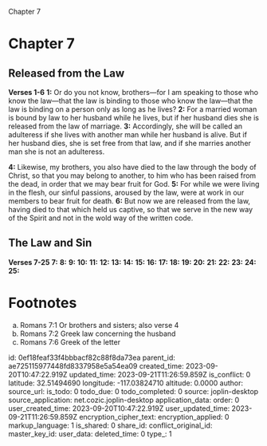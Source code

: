 Chapter 7

# Chapter 7
## Released from the Law
**Verses 1-6**
**1:** Or do you not know, brothers—for I am speaking to those who know the law—that the law is binding to those who know the law—that the law is binding on a person only as long as he lives?
**2:** For a married woman is bound by law to her husband while he lives, but if her husband dies she is released from the law of marriage.
**3:** Accordingly, she will be called an adulteress if she lives with another man while her husband is alive. But if her husband dies, she is set free from that law, and if she marries another man she is not an adulteress.

**4:** Likewise, my brothers, you also have died to the law through the body of Christ, so that you may belong to another, to him who has been raised from the dead, in order that we may bear fruit for God.
**5:** For while we were living in the flesh, our sinful passions, aroused by the law, were at work in our members to bear fruit for death.
**6:** But now we are released from the law, having died to that which held us captive, so that we serve in the new way of the Spirit and not in the wold way of the written code.

## The Law and Sin
**Verses 7-25**
**7:** 
**8:** 
**9:** 
**10:** 
**11:** 
**12:** 
**13:** 
**14:** 
**15:** 
**16:** 
**17:** 
**18:** 
**19:** 
**20:** 
**21:** 
**22:** 
**23:** 
**24:** 
**25:** 

# Footnotes
<ol type='a'>
	<li>Romans 7:1 Or brothers and sisters; also verse 4</li>
	<li>Romans 7:2 Greek law concerning the husband</li>
	<li>Romans 7:6 Greek of the letter</li>
</ol>


id: 0ef18feaf33f4bbbacf82c88f8da73ea
parent_id: ae725115977448fd8337958e5a54ea09
created_time: 2023-09-20T10:47:22.919Z
updated_time: 2023-09-21T11:26:59.859Z
is_conflict: 0
latitude: 32.51494690
longitude: -117.03824710
altitude: 0.0000
author: 
source_url: 
is_todo: 0
todo_due: 0
todo_completed: 0
source: joplin-desktop
source_application: net.cozic.joplin-desktop
application_data: 
order: 0
user_created_time: 2023-09-20T10:47:22.919Z
user_updated_time: 2023-09-21T11:26:59.859Z
encryption_cipher_text: 
encryption_applied: 0
markup_language: 1
is_shared: 0
share_id: 
conflict_original_id: 
master_key_id: 
user_data: 
deleted_time: 0
type_: 1